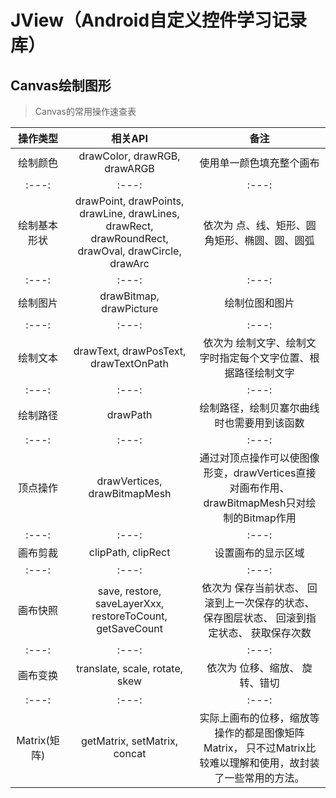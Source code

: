 # JView（Android自定义控件学习记录库）

## Canvas绘制图形
>    Canvas的常用操作速查表

操作类型|相关API|备注
:---:|:---:|:---:
绘制颜色|drawColor, drawRGB, drawARGB|使用单一颜色填充整个画布
:---:|:---:|:---:
绘制基本形状|drawPoint, drawPoints, drawLine, drawLines, drawRect, drawRoundRect, drawOval, drawCircle, drawArc|依次为 点、线、矩形、圆角矩形、椭圆、圆、圆弧
:---:|:---:|:---:
绘制图片|drawBitmap, drawPicture|绘制位图和图片
:---:|:---:|:---:
绘制文本|drawText, drawPosText, drawTextOnPath|依次为 绘制文字、绘制文字时指定每个文字位置、根据路径绘制文字
:---:|:---:|:---:
绘制路径|drawPath|绘制路径，绘制贝塞尔曲线时也需要用到该函数
:---:|:---:|:---:
顶点操作|drawVertices, drawBitmapMesh|通过对顶点操作可以使图像形变，drawVertices直接对画布作用、 drawBitmapMesh只对绘制的Bitmap作用
:---:|:---:|:---:
画布剪裁|clipPath, clipRect|设置画布的显示区域
:---:|:---:|:---:
画布快照|save, restore, saveLayerXxx, restoreToCount, getSaveCount|依次为 保存当前状态、 回滚到上一次保存的状态、 保存图层状态、 回滚到指定状态、 获取保存次数
:---:|:---:|:---:
画布变换|translate, scale, rotate, skew|依次为 位移、缩放、 旋转、错切
:---:|:---:|:---:
Matrix(矩阵)|getMatrix, setMatrix, concat|实际上画布的位移，缩放等操作的都是图像矩阵Matrix， 只不过Matrix比较难以理解和使用，故封装了一些常用的方法。


